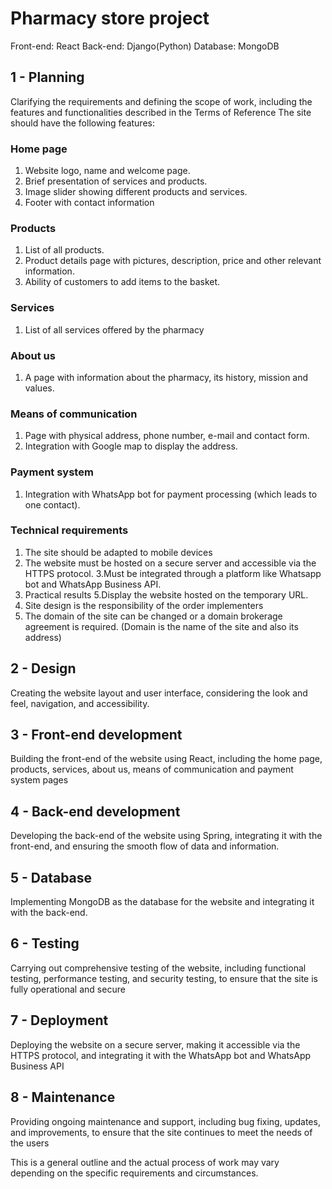 # Pharmacy store project

Front-end: React
Back-end: Django(Python)
Database: MongoDB

## 1 - Planning
Clarifying the requirements and defining the scope of work, including the features and functionalities described in the Terms of Reference
The site should have the following features:

### Home page
1. Website logo, name and welcome page.
2. Brief presentation of services and products.
3. Image slider showing different products and services.
4. Footer with contact information

### Products
1. List of all products.
2. Product details page with pictures, description, price and other relevant information.
3. Ability of customers to add items to the basket.

### Services
1. List of all services offered by the pharmacy

### About us
1. A page with information about the pharmacy, its history, mission and values.

### Means of communication
1. Page with physical address, phone number, e-mail and contact form.
2. Integration with Google map to display the address.

### Payment system
1. Integration with WhatsApp bot for payment processing (which leads to one contact).

### Technical requirements
1. The site should be adapted to mobile devices
2. The website must be hosted on a secure server and accessible via the HTTPS protocol.
3.Must be integrated through a platform like Whatsapp bot and WhatsApp Business API.
4. Practical results
5.Display the website hosted on the temporary URL.
6. Site design is the responsibility of the order implementers
7. The domain of the site can be changed or a domain brokerage agreement is required. (Domain is the name of the site and also its address)

## 2 - Design
Creating the website layout and user interface, considering the look and feel, navigation, and accessibility.

## 3 - Front-end development
Building the front-end of the website using React, including the home page, products, services, about us, means of communication and payment system pages

## 4 - Back-end development
Developing the back-end of the website using Spring, integrating it with the front-end, and ensuring the smooth flow of data and information.

## 5 - Database
Implementing MongoDB as the database for the website and integrating it with the back-end.

## 6 - Testing
Carrying out comprehensive testing of the website, including functional testing, performance testing, and security testing, to ensure that the site is fully operational and secure

## 7 - Deployment
Deploying the website on a secure server, making it accessible via the HTTPS protocol, and integrating it with the WhatsApp bot and WhatsApp Business API

## 8 - Maintenance
Providing ongoing maintenance and support, including bug fixing, updates, and improvements, to ensure that the site continues to meet the needs of the users

This is a general outline and the actual process of work may vary depending on the specific requirements and circumstances.

